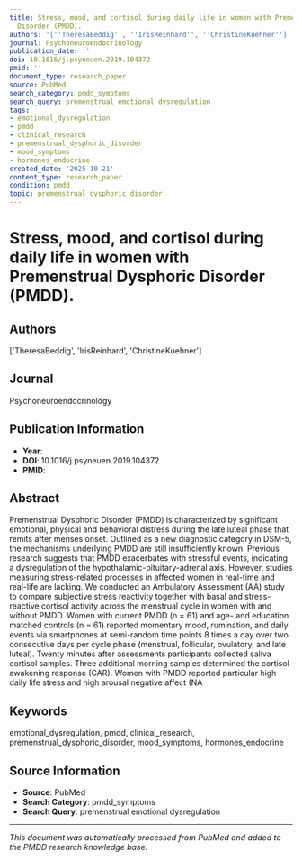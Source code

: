 ```yaml
---
title: Stress, mood, and cortisol during daily life in women with Premenstrual Dysphoric
  Disorder (PMDD).
authors: '[''TheresaBeddig'', ''IrisReinhard'', ''ChristineKuehner'']'
journal: Psychoneuroendocrinology
publication_date: ''
doi: 10.1016/j.psyneuen.2019.104372
pmid: ''
document_type: research_paper
source: PubMed
search_category: pmdd_symptoms
search_query: premenstrual emotional dysregulation
tags:
- emotional_dysregulation
- pmdd
- clinical_research
- premenstrual_dysphoric_disorder
- mood_symptoms
- hormones_endocrine
created_date: '2025-10-21'
content_type: research_paper
condition: pmdd
topic: premenstrual_dysphoric_disorder
---
```


# Stress, mood, and cortisol during daily life in women with Premenstrual Dysphoric Disorder (PMDD).

## Authors
['TheresaBeddig', 'IrisReinhard', 'ChristineKuehner']

## Journal
Psychoneuroendocrinology

## Publication Information
- **Year**: 
- **DOI**: 10.1016/j.psyneuen.2019.104372
- **PMID**: 

## Abstract
Premenstrual Dysphoric Disorder (PMDD) is characterized by significant emotional, physical and behavioral distress during the late luteal phase that remits after menses onset. Outlined as a new diagnostic category in DSM-5, the mechanisms underlying PMDD are still insufficiently known. Previous research suggests that PMDD exacerbates with stressful events, indicating a dysregulation of the hypothalamic-pituitary-adrenal axis. However, studies measuring stress-related processes in affected women in real-time and real-life are lacking. We conducted an Ambulatory Assessment (AA) study to compare subjective stress reactivity together with basal and stress-reactive cortisol activity across the menstrual cycle in women with and without PMDD. Women with current PMDD (n = 61) and age- and education matched controls (n = 61) reported momentary mood, rumination, and daily events via smartphones at semi-random time points 8 times a day over two consecutive days per cycle phase (menstrual, follicular, ovulatory, and late luteal). Twenty minutes after assessments participants collected saliva cortisol samples. Three additional morning samples determined the cortisol awakening response (CAR). Women with PMDD reported particular high daily life stress and high arousal negative affect (NA

## Keywords
emotional_dysregulation, pmdd, clinical_research, premenstrual_dysphoric_disorder, mood_symptoms, hormones_endocrine

## Source Information
- **Source**: PubMed
- **Search Category**: pmdd_symptoms
- **Search Query**: premenstrual emotional dysregulation

---
*This document was automatically processed from PubMed and added to the PMDD research knowledge base.*
